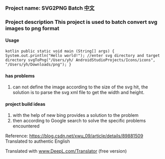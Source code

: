 ### Project name: SVG2PNG Batch [中文]([README_zh.md)

### Project description This project is used to batch convert svg images to png format

#### Usage
```kotlin public static void main (String[] args) { System.out.println("Hello world!"); //enter svg directory and target directory svgToPng("/Users/yh/ AndroidStudioProjects/Icons/icons", "/Users/yh/Downloads/png"); } ```

#### has problems
1. can not define the image according to the size of the svg hit, the solution is to parse the svg xml file to get the width and height.

#### project build ideas
1. with the help of new bing provides a solution to the problem
2. then according to Google search to solve the specific problems encountered

Reference: https://blog.csdn.net/xwu_09/article/details/89881509 Translated to authentic English

Translated with www.DeepL.com/Translator (free version)